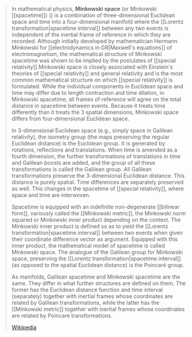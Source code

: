 > In mathematical physics, **Minkowski space** (or Minkowski [[spacetime]]) () is a combination of three-dimensional Euclidean space and time into a four-dimensional manifold where the [[Lorentz transformation|spacetime interval]] between any two events is independent of the inertial frame of reference in which they are recorded. Although initially developed by mathematician Hermann Minkowski for [[electrodynamics in GR|Maxwell's equations]] of electromagnetism, the mathematical structure of Minkowski spacetime was shown to be implied by the postulates of [[special relativity]].Minkowski space is closely associated with Einstein's theories of [[special relativity]] and general relativity and is the most common mathematical structure on which [[special relativity]] is formulated. While the individual components in Euclidean space and time may differ due to length contraction and time dilation, in Minkowski spacetime, all frames of reference will agree on the total distance in spacetime between events. Because it treats time differently than it treats the 3 spatial dimensions, Minkowski space differs from four-dimensional Euclidean space.
>
> In 3-dimensional Euclidean space (e.g., simply space in Galilean relativity), the isometry group (the maps preserving the regular Euclidean distance) is the Euclidean group. It is generated by rotations, reflections and translations. When time is amended as a fourth dimension, the further transformations of translations in time and Galilean boosts are added, and the group of all these transformations is called the Galilean group. All Galilean transformations preserve the 3-dimensional Euclidean distance. This distance is purely spatial. Time differences are separately preserved as well. This changes in the spacetime of [[special relativity]], where space and time are interwoven.
>
> Spacetime is equipped with an indefinite non-degenerate [[bilinear form]], variously called the [[Minkowski metric]], the Minkowski norm squared or Minkowski inner product depending on the context. The Minkowski inner product is defined so as to yield the [[Lorentz transformation|spacetime interval]] between two events when given their coordinate difference vector as argument. Equipped with this inner product, the mathematical model of spacetime is called Minkowski space. The analogue of the Galilean group for Minkowski space, preserving the [[Lorentz transformation|spacetime interval]] (as opposed to the spatial Euclidean distance) is the Poincaré group.
>
> As manifolds, Galilean spacetime and Minkowski spacetime are the same. They differ in what further structures are defined on them.  The former has the Euclidean distance function and time interval (separately) together with inertial frames whose coordinates are related by Galilean transformations, while the latter has the [[Minkowski metric]] together with inertial frames whose coordinates are related by Poincaré transformations.
>
> [Wikipedia](https://en.wikipedia.org/wiki/Minkowski%20space)

